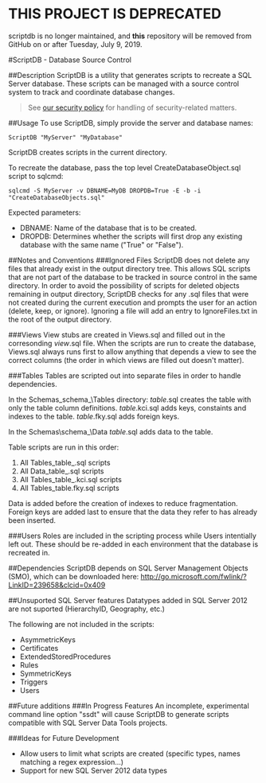 # THIS PROJECT IS DEPRECATED
scriptdb is no longer maintained, and **this** repository will be removed from GitHub on or after Tuesday, July 9, 2019.

#ScriptDB - Database Source Control

##Description
ScriptDB is a utility that generates scripts to recreate a SQL Server database.
These scripts can be managed with a source control system to track and coordinate database changes.

> See [our security policy](SECURITY.md) for handling of security-related matters.

##Usage
To use ScriptDB, simply provide the server and database names:

	ScriptDB "MyServer" "MyDatabase"

ScriptDB creates scripts in the current directory.

To recreate the database, pass the top level CreateDatabaseObject.sql script to sqlcmd:

	sqlcmd -S MyServer -v DBNAME=MyDB DROPDB=True -E -b -i "CreateDatabaseObjects.sql"

Expected parameters:

* DBNAME: Name of the database that is to be created.
* DROPDB:  Determines whether the scripts will first drop any existing database with the same name ("True" or "False").

##Notes and Conventions
###Ignored Files
ScriptDB does not delete any files that already exist in the output directory tree.
This allows SQL scripts that are not part of the database to be tracked in source control in the same
directory.  In order to avoid the possibility of scripts for deleted objects remaining in output directory,
ScriptDB checks for any .sql files that were not created during the current execution and prompts the user
for an action (delete, keep, or ignore).  Ignoring a file will add an entry to IgnoreFiles.txt in the root
of the output directory.

###Views
View stubs are created in Views.sql and filled out in the corresonding _view_.sql file.
When the scripts are run to create the database, Views.sql always runs first to allow anything
that depends a view to see the correct columns (the order in which views are filled out doesn't
matter).

###Tables
Tables are scripted out into separate files in order to handle dependencies.

In the Schemas\_schema_\Tables directory:
_table_.sql creates the table with only the table column definitions.
_table_.kci.sql adds keys, constaints and indexes to the table.
_table_.fky.sql adds foreign keys.

In the Schemas\schema_\Data
_table_.sql adds data to the table.

Table scripts are run in this order:
1. All Tables\_table_.sql scripts
2. All Data\_table_.sql scripts
3. All Tables\_table_.kci.sql scripts
4. All Tables\_table.fky.sql scripts

Data is added before the creation of indexes to reduce fragmentation.
Foreign keys are added last to ensure that the data they refer to has already been inserted.

###Users
Roles are included in the scripting process while Users intentially left out.
These should be re-added in each environment that the database is recreated in.

##Dependencies
ScriptDB depends on SQL Server Management Objects (SMO), which can be downloaded here:
<http://go.microsoft.com/fwlink/?LinkID=239658&clcid=0x409>

##Unsuported SQL Server features
Datatypes added in SQL Server 2012 are not suported (HierarchyID, Geography, etc.)

The following are not included in the scripts:

* AsymmetricKeys
* Certificates
* ExtendedStoredProcedures
* Rules
* SymmetricKeys
* Triggers
* Users

##Future additions
###In Progress Features
An incomplete, experimental command line option "ssdt" will cause ScriptDB to generate scripts compatible
with SQL Server Data Tools projects.

###Ideas for Future Development
* Allow users to limit what scripts are created (specific types, names matching a regex expression...)
* Support for new SQL Server 2012 data types
